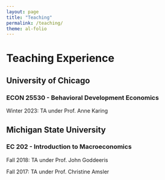 ```yaml
---
layout: page
title: "Teaching"
permalink: /teaching/
theme: al-folio
---
```


# Teaching Experience

## University of Chicago

### ECON 25530 - Behavioral Development Economics 
Winter 2023: TA under Prof. Anne Karing

## Michigan State University

### EC 202 - Introduction to Macroeconomics
Fall 2018: TA under Prof. John Goddeeris

Fall 2017: TA under Prof. Christine Amsler
